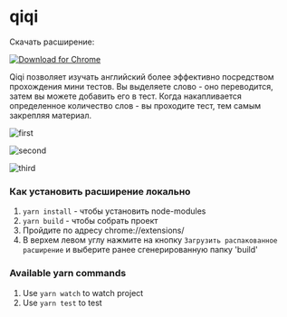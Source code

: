 # qiqi

Скачать расширение:

[![Download for Chrome](https://corbin.io/img/chrome-button.png)](https://chrome.google.com/webstore/detail/qiqi/jjkdlohmmdpklemfbienpgmaljicbmae?hl=ru)

Qiqi позволяет изучать английский более эффективно посредством прохождения мини тестов. Вы выделяете слово - оно переводится, затем вы можете добавить его в тест. Когда накапливается определенное количество слов - вы проходите тест, тем самым закрепляя материал.

![first](https://i.imgur.com/vykykvk.png)

![second](https://i.imgur.com/clMzk8Z.png)

![third](https://i.imgur.com/tDfJdPB.png)

### Как установить расширение локально

1.  `yarn install` - чтобы установить node-modules
2.  `yarn build` - чтобы собрать проект
3.  Пройдите по адресу chrome://extensions/
4.  В верхем левом углу нажмите на кнопку `Загрузить распакованное расширение` и выберите ранее сгенерированную папку 'build'

### Available yarn commands

1.  Use `yarn watch` to watch project
2.  Use `yarn test` to test
